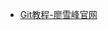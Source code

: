 - [Git教程-廖雪峰官网](http://www.liaoxuefeng.com/wiki/0013739516305929606dd18361248578c67b8067c8c017b000)
